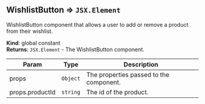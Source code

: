 <a name="WishlistButton"></a>

## WishlistButton ⇒ <code>JSX.Element</code>
WishlistButton component that allows a user to add or remove a product from their wishlist.

**Kind**: global constant  
**Returns**: <code>JSX.Element</code> - The WishlistButton component.  

| Param | Type | Description |
| --- | --- | --- |
| props | <code>Object</code> | The properties passed to the component. |
| props.productId | <code>string</code> | The id of the product. |


